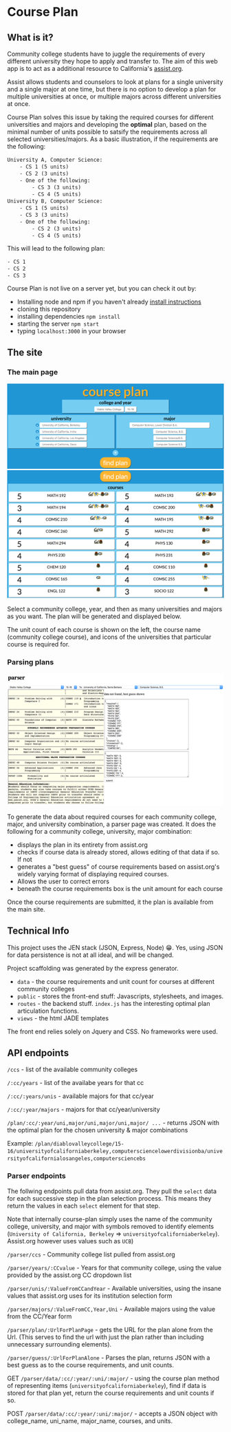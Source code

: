 # Course Plan

## What is it?

Community college students have to juggle the requirements of every different university they hope to apply and transfer to. The aim of this web app is to act as a additional resource to California's [assist.org](http://www.assist.org).

Assist allows students and counselors to look at plans for a single university and a single major at one time, but there is no option to develop a plan for multiple universities at once, or multiple majors across different universities at once.

Course Plan solves this issue by taking the required courses for different universities and majors and developing the **optimal** plan, based on the minimal number of units possible to satsify the requirements across all selected universities/majors. As a basic illustration, if the requirements are the following:

	University A, Computer Science:
		- CS 1 (5 units)
		- CS 2 (3 units)
		- One of the following:
			- CS 3 (3 units)
			- CS 4 (5 units)
	University B, Computer Science:
		- CS 1 (5 units)
		- CS 3 (3 units)
		- One of the following:
			- CS 2 (3 units)
			- CS 4 (5 units)

This will lead to the following plan:
	
	- CS 1
	- CS 2
	- CS 3

Course Plan is not live on a server yet, but you can check it out by:

- Installing node and npm if you haven't already [install instructions](https://www.npmjs.com/package/npm)
- cloning this repository
- installing dependencies `npm install`
- starting the server `npm start`
- typing `localhost:3000` in your browser

## The site

### The main page

![main page image 1](README_images/1.png)
![main page image 2](README_images/2.png)

Select a community college, year, and then as many universities and majors as you want. The plan will be generated and displayed below.

The unit count of each course is shown on the left, the course name (community college course), and icons of the universities that particular course is required for.

### Parsing plans

![parser image 1](README_images/3.png)

To generate the data about required courses for each community college, major, and university combination, a parser page was created. It does the following for a community college, university, major combination:

- displays the plan in its entirety from assist.org
- checks if course data is already stored, allows editing of that data if so. If not
- generates a "best guess" of course requirements based on assist.org's widely varying format of displaying required courses.
- Allows the user to correct errors
- beneath the course requirements box is the unit amount for each course

Once the course requirements are submitted, it the plan is available from the main site.

## Technical Info

This project uses the JEN stack (JSON, Express, Node) 😁. Yes, using JSON for data persistence is not at all ideal, and will be changed.

Project scaffolding was generated by the express generator.

- `data` - the course requirements and unit count for courses at different community colleges
- `public` - stores the front-end stuff: Javascripts, stylesheets, and images.
- `routes` - the backend stuff. `index.js` has the interesting optimal plan articulation functions.
- `views` - the html JADE templates

The front end relies solely on Jquery and CSS. No frameworks were used.

## API endpoints

`/ccs` - list of the available community colleges

`/:cc/years` - list of the availabe years for that cc

`/:cc/:years/unis` - available majors for that cc/year

`/:cc/:year/majors` - majors for that cc/year/university

`/plan/:cc/:year/uni,major/uni,major/uni,major/ ...` - returns JSON with the optimal plan for the chosen university & major combinations

Example: `/plan/diablovalleycollege/15-16/universityofcaliforniaberkeley,computersciencelowerdivisionba/universityofcalifornialosangeles,computersciencebs`

### Parser endpoints

The follwing endpoints pull data from assist.org. They pull the `select` data for each successive step in the plan selection process. This means they return the values in each `select` element for that step.

Note that internally course-plan simply uses the name of the community college, university, and major with symbols removed to identify elements (`University of California, Berkeley` => `universityofcaliforniaberkeley`). Assist.org however uses values such as `UCB`)

`/parser/ccs` - Community college list pulled from assist.org

`/parser/years/:CCvalue` - Years for that community college, using the value provided by the assist.org CC dropdown list

`/parser/unis/:ValueFromCCandYear` - Available universities, using the insane values that assist.org uses for its institution selection form

`/parser/majors/:ValueFromCC,Year,Uni` - Available majors using the value from the CC/Year form

`/parser/plan/:UrlForPlanPage` - gets the URL for the plan alone from the Url. (This serves to find the url with just the plan rather than including unnecessary surrounding elements).

`/parser/guess/:UrlForPlanAlone` - Parses the plan, returns JSON with a best guess as to the course requirements, and unit counts.

GET `/parser/data/:cc/:year/:uni/:major/` - using the course plan method of representing items (`universityofcaliforniaberkeley`), find if data is stored for that plan yet, return the course requirements and unit counts if so.

POST `/parser/data/:cc/:year/:uni/:major/` - accepts a JSON object with college_name, uni_name, major_name, courses, and units.




	